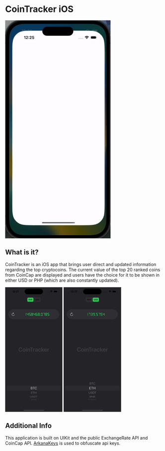# CoinTracker iOS

<img src="https://github.com/SebastianMorado/CoinTracker-iOS/blob/main/Documentation/gif.gif" height="700">

## What is it?

CoinTracker is an iOS app that brings user direct and updated information regarding the top cryptocoins. The current value of the top 20 ranked coins from CoinCap are displayed and users have the choice for it to be shown in either USD or PHP (which are also constantly updated).

<img src="https://github.com/SebastianMorado/CoinTracker-iOS/blob/main/Documentation/1.png" height="400"> <img src="https://github.com/SebastianMorado/CoinTracker-iOS/blob/main/Documentation/2.png" height="400">


## Additional Info

This application is built on UIKit and the public ExchangeRate API and CoinCap API. [ArkanaKeys](https://github.com/rogerluan/arkana) is used to obfuscate api keys.
